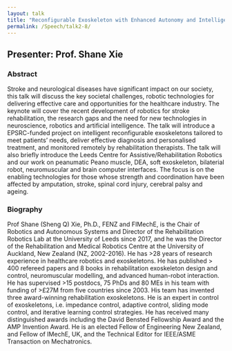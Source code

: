 ```yaml
---
layout: talk
title: "Reconfigurable Exoskeleton with Enhanced Autonomy and Intelligence for Effective home-based Rehabilitation "
permalink: /Speech/talk2-8/
---
```


<div class="talk-container">
    <div class="talk-header">
        <h2>Presenter: Prof. Shane Xie</h2>
    </div>
    <h3>Abstract</h3>
    <p>
    Stroke and neurological diseases have significant impact on our society, this talk will discuss the key societal challenges, robotic technologies for delivering effective care and opportunities for the healthcare industry. The keynote will cover the recent development of robotics for stroke rehabilitation, the research gaps and the need for new technologies in neuroscience, robotics and artificial intelligence. The talk will introduce a EPSRC-funded project on intelligent reconfigurable exoskeletons tailored to meet patients’ needs, deliver effective diagnosis and personalised treatment, and monitored remotely by rehabilitation therapists. The talk will also briefly introduce the Leeds Centre for Assistive/Rehabilitation Robotics and our work on peanumatic Peano muscle, DEA, soft exoskeleton, bilaterial robot, neuromuscular and brain computer interfaces. The focus is on the enabling technologies for those whose strength and coordination have been affected by amputation, stroke, spinal cord injury, cerebral palsy and ageing.
    </p>
    <h3>Biography</h3>
    <p>
    Prof Shane (Sheng Q) Xie, Ph.D., FENZ and FIMechE, is the Chair of Robotics and Autonomous Systems and Director of the Rehabilitation Robotics Lab at the University of Leeds since 2017, and he was the Director of the Rehabilitation and Medical Robotics Centre at the University of Auckland, New Zealand (NZ, 2002-2016). He has >28 years of research experience in healthcare robotics and exoskeletons. He has published > 400 refereed papers and 8 books in rehabilitation exoskeleton design and control, neuromuscular modelling, and advanced human-robot interaction. He has supervised >15 postdocs, 75 PhDs and 80 MEs in his team with funding of >£27M from five countries since 2003. His team has invented three award-winning rehabilitation exoskeletons. He is an expert in control of exoskeletons, i.e. impedance control, adaptive control, sliding mode control, and iterative learning control strategies. He has received many distinguished awards including the David Bensted Fellowship Award and the AMP Invention Award. He is an elected Fellow of Engineering New Zealand, and Fellow of IMechE, UK, and the Technical Editor for IEEE/ASME Transaction on Mechatronics.
    </p>
</div>
